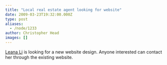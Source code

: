 ```yaml
---
title: "Local real estate agent looking for website"
date: 2009-03-23T19:32:00.000Z
type: post
aliases:
  - /node/1233
author: Christopher Head
images: []
---
```


<div class="field field-name-body field-type-text-with-summary field-label-hidden"><div class="field-items"><div class="field-item even"><p><a href="http://realestate-vancouver.ca/">Leana Li</a> is looking for a new website design. Anyone interested can contact her through the existing website.</p>
</div></div></div>    <footer>
          </footer>
